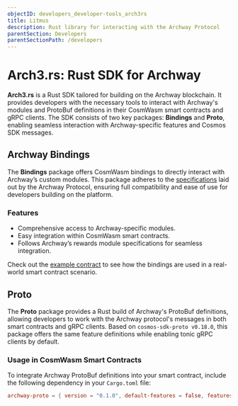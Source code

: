 ```yaml
---
objectID: developers_developer-tools_arch3rs
title: Litmus
description: Rust library for interacting with the Archway Protocol
parentSection: Developers
parentSectionPath: /developers
---
```


# Arch3.rs: Rust SDK for Archway

**Arch3.rs** is a Rust SDK tailored for building on the Archway blockchain. It provides developers with the necessary tools to interact with Archway's modules and ProtoBuf definitions in their CosmWasm smart contracts and gRPC clients. The SDK consists of two key packages: **Bindings** and **Proto**, enabling seamless interaction with Archway-specific features and Cosmos SDK messages.

## Archway Bindings

The **Bindings** package offers CosmWasm bindings to directly interact with Archway’s custom modules. This package adheres to the [specifications](https://github.com/archway-network/archway/blob/main/x/rewards/spec/08_wasm_bindings.md) laid out by the Archway Protocol, ensuring full compatibility and ease of use for developers building on the platform.

### Features

- Comprehensive access to Archway-specific modules.
- Easy integration within CosmWasm smart contracts.
- Follows Archway’s rewards module specifications for seamless integration.

Check out the [example contract](https://github.com/archway-network/arch3.rs/tree/main/contracts/increment) to see how the bindings are used in a real-world smart contract scenario.

## Proto

The **Proto** package provides a Rust build of Archway's ProtoBuf definitions, allowing developers to work with the Archway protocol's messages in both smart contracts and gRPC clients. Based on `cosmos-sdk-proto v0.18.0`, this package offers the same feature definitions while enabling tonic gRPC clients by default.

### Usage in CosmWasm Smart Contracts

To integrate Archway ProtoBuf definitions into your smart contract, include the following dependency in your `Cargo.toml` file:

```toml
archway-proto = { version = "0.1.0", default-features = false, features = ["cosmwasm"] }
```
